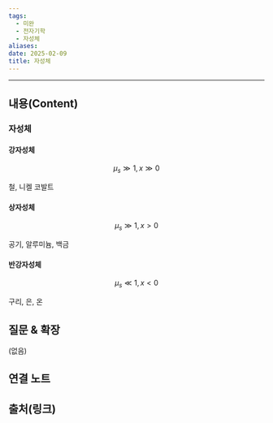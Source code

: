 ```yaml
---
tags:
  - 미완
  - 전자기학
  - 자성체
aliases: 
date: 2025-02-09
title: 자성체
---
```


---

## 내용(Content)

### 자성체

#### 강자성체

$$\mu_{s} \gg 1, x \gg 0$$

철, 니켈 코발트

#### 상자성체

$$
\mu_{s} \gg 1, x > 0
$$

공기, 알루미늄, 백금

#### 반강자성체

$$
\mu_{s} \ll 1, x < 0
$$

구리, 은, 온

## 질문 & 확장

(없음)

## 연결 노트

## 출처(링크)





